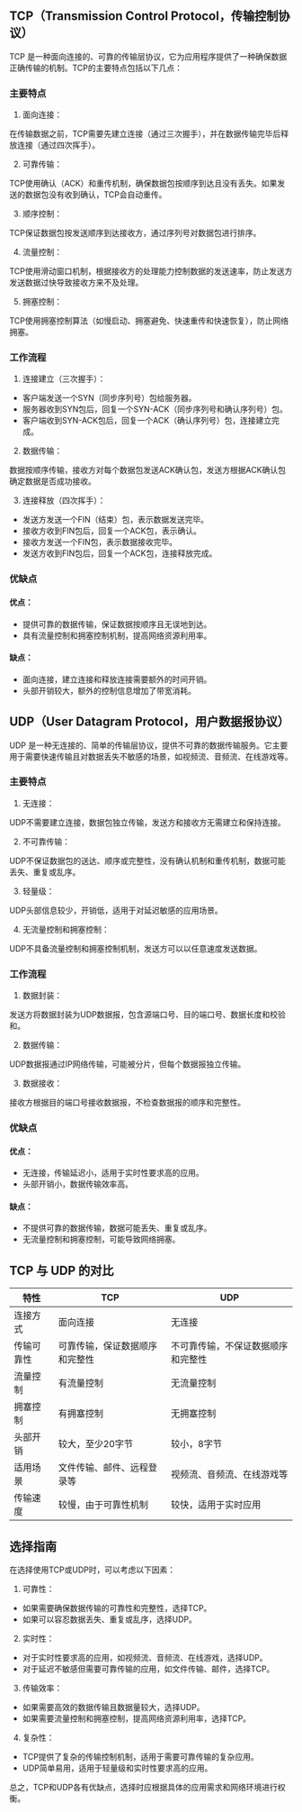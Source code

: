 ## TCP（Transmission Control Protocol，传输控制协议）

TCP 是一种面向连接的、可靠的传输层协议，它为应用程序提供了一种确保数据正确传输的机制。TCP的主要特点包括以下几点：

### 主要特点

1. 面向连接：

在传输数据之前，TCP需要先建立连接（通过三次握手），并在数据传输完毕后释放连接（通过四次挥手）。

2. 可靠传输：

TCP使用确认（ACK）和重传机制，确保数据包按顺序到达且没有丢失。如果发送的数据包没有收到确认，TCP会自动重传。

3. 顺序控制：

TCP保证数据包按发送顺序到达接收方，通过序列号对数据包进行排序。

4. 流量控制：

TCP使用滑动窗口机制，根据接收方的处理能力控制数据的发送速率，防止发送方发送数据过快导致接收方来不及处理。

5. 拥塞控制：

TCP使用拥塞控制算法（如慢启动、拥塞避免、快速重传和快速恢复），防止网络拥塞。

### 工作流程

1. 连接建立（三次握手）：

- 客户端发送一个SYN（同步序列号）包给服务器。
- 服务器收到SYN包后，回复一个SYN-ACK（同步序列号和确认序列号）包。
- 客户端收到SYN-ACK包后，回复一个ACK（确认序列号）包，连接建立完成。

2. 数据传输：

数据按顺序传输，接收方对每个数据包发送ACK确认包，发送方根据ACK确认包确定数据是否成功接收。

3. 连接释放（四次挥手）：

- 发送方发送一个FIN（结束）包，表示数据发送完毕。
- 接收方收到FIN包后，回复一个ACK包，表示确认。
- 接收方发送一个FIN包，表示数据接收完毕。
- 发送方收到FIN包后，回复一个ACK包，连接释放完成。

### 优缺点

#### 优点：

- 提供可靠的数据传输，保证数据按顺序且无误地到达。
- 具有流量控制和拥塞控制机制，提高网络资源利用率。

#### 缺点：

- 面向连接，建立连接和释放连接需要额外的时间开销。
- 头部开销较大，额外的控制信息增加了带宽消耗。

## UDP（User Datagram Protocol，用户数据报协议）

UDP 是一种无连接的、简单的传输层协议，提供不可靠的数据传输服务。它主要用于需要快速传输且对数据丢失不敏感的场景，如视频流、音频流、在线游戏等。

### 主要特点

1. 无连接：

UDP不需要建立连接，数据包独立传输，发送方和接收方无需建立和保持连接。

2. 不可靠传输：

UDP不保证数据包的送达、顺序或完整性，没有确认机制和重传机制，数据可能丢失、重复或乱序。

3. 轻量级：

UDP头部信息较少，开销低，适用于对延迟敏感的应用场景。

4. 无流量控制和拥塞控制：

UDP不具备流量控制和拥塞控制机制，发送方可以以任意速度发送数据。

### 工作流程

1. 数据封装：

发送方将数据封装为UDP数据报，包含源端口号、目的端口号、数据长度和校验和。

2. 数据传输：

UDP数据报通过IP网络传输，可能被分片，但每个数据报独立传输。

3. 数据接收：

接收方根据目的端口号接收数据报，不检查数据报的顺序和完整性。

### 优缺点

#### 优点：

- 无连接，传输延迟小，适用于实时性要求高的应用。
- 头部开销小，数据传输效率高。

#### 缺点：

- 不提供可靠的数据传输，数据可能丢失、重复或乱序。
- 无流量控制和拥塞控制，可能导致网络拥塞。

## TCP 与 UDP 的对比
|特性 |	TCP |	UDP |
|- |- |- |
|连接方式	|面向连接	|无连接|
|传输可靠性	|可靠传输，保证数据顺序和完整性	|不可靠传输，不保证数据顺序和完整性|
|流量控制	|有流量控制	|无流量控制|
|拥塞控制	|有拥塞控制	|无拥塞控制|
|头部开销	|较大，至少20字节	|较小，8字节|
|适用场景	|文件传输、邮件、远程登录等	|视频流、音频流、在线游戏等|
|传输速度	|较慢，由于可靠性机制	|较快，适用于实时应用|

## 选择指南

在选择使用TCP或UDP时，可以考虑以下因素：

1. 可靠性：

- 如果需要确保数据传输的可靠性和完整性，选择TCP。
- 如果可以容忍数据丢失、重复或乱序，选择UDP。

2. 实时性：

- 对于实时性要求高的应用，如视频流、音频流、在线游戏，选择UDP。
- 对于延迟不敏感但需要可靠传输的应用，如文件传输、邮件，选择TCP。

3. 传输效率：

- 如果需要高效的数据传输且数据量较大，选择UDP。
- 如果需要流量控制和拥塞控制，提高网络资源利用率，选择TCP。

4. 复杂性：

- TCP提供了复杂的传输控制机制，适用于需要可靠传输的复杂应用。
- UDP简单易用，适用于轻量级和实时性要求高的应用。

总之，TCP和UDP各有优缺点，选择时应根据具体的应用需求和网络环境进行权衡。